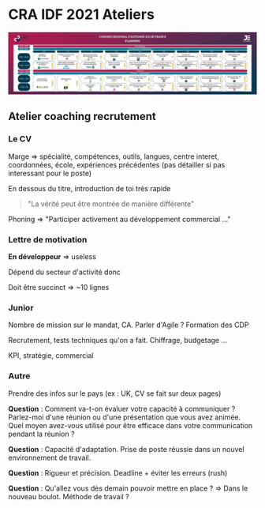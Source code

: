 # CRA IDF 2021 Ateliers

![](programme.jpeg)

## Atelier coaching recrutement

### Le CV

Marge => spécialité, compétences, outils, langues, centre interet, coordonnées,
école, expériences précédentes (pas détailler si pas interessant pour le poste)

En dessous du titre, introduction de toi très rapide

> "La vérité peut être montrée de manière différente"

Phoning => "Participer activement au développement commercial ..."

### Lettre de motivation

**En développeur** => useless

Dépend du secteur d'activité donc

Doit être succinct => ~10 lignes

### Junior

Nombre de mission sur le mandat, CA. Parler d'Agile ? Formation des CDP

Recrutement, tests techniques qu'on a fait. Chiffrage, budgetage ...

KPI, stratégie, commercial

### Autre

Prendre des infos sur le pays (ex : UK, CV se fait sur deux pages)

**Question** : Comment va-t-on évaluer votre capacité à communiquer ?
Parlez-moi d'une réunion ou d'une présentation que vous avez animée.
Quel moyen avez-vous utilisé pour être efficace dans votre communication pendant la réunion ?

**Question** : Capacité d'adaptation. Prise de poste réussie dans un nouvel environnement de travail.

**Question** : Rigueur et précision. Deadline + éviter les erreurs (rush)

**Question** : Qu'allez vous dès demain pouvoir mettre en place ? => Dans le nouveau boulot. Méthode de travail ?

